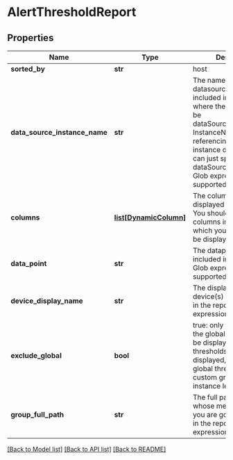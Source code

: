 # AlertThresholdReport

## Properties
Name | Type | Description | Notes
------------ | ------------- | ------------- | -------------
**sorted_by** | **str** | host | datasource | datapoint host: displayed thresholds will be sorted by device datasource: displayed thresholds will be sorted by datasource instance datapoint: displayed thresholds will be sorted by datapoint (metric) | [optional] 
**data_source_instance_name** | **str** | The name of the datasource instance to be included in the report, where the syntax should be dataSourceDisplayName-InstanceName. If you&#39;re referencing a single instance datasource, you can just specify dataSourceDisplayName. Glob expressions supported | [optional] 
**columns** | [**list[DynamicColumn]**](DynamicColumn.md) | The columns that will be displayed in the report. You should specify the columns in the order in which you&#39;d like them to be displayed | [optional] 
**data_point** | **str** | The datapoint to be included in the report. Glob expressions supported | [optional] 
**device_display_name** | **str** | The display name of the device(s) to be included in the report. Glob expressions supported | [optional] 
**exclude_global** | **bool** | true: only variations from the global thresholds will be displayed false: all thresholds will be displayed, including global thresholds an custom group and instance level thresholds | [optional] 
**group_full_path** | **str** | The full path of the group whose member devices you are going to include in the report. Glob expressions supported | [optional] 

[[Back to Model list]](../README.md#documentation-for-models) [[Back to API list]](../README.md#documentation-for-api-endpoints) [[Back to README]](../README.md)


